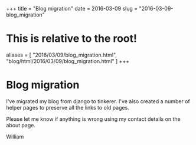 +++
title = "Blog migration"
date = 2016-03-09
slug = "2016-03-09-blog_migration"
# This is relative to the root!
aliases = [ "2016/03/09/blog_migration.html", "blog/html/2016/03/09/blog_migration.html" ]
+++
# Blog migration

I\'ve migrated my blog from django to tinkerer. I\'ve also created a
number of helper pages to preserve all the links to old pages.

Please let me know if anything is wrong using my contact details on the
about page.

William

